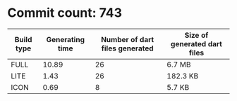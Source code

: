# Commit count: 743
| Build type | Generating time | Number of dart files generated | Size of generated dart files |
|------------|-----------------|-------------------------------|------------------------------|
| FULL | 10.89 | 26 | 6.7 MB |
| LITE | 1.43 | 26 | 182.3 KB |
| ICON | 0.69 | 8 | 5.7 KB |
